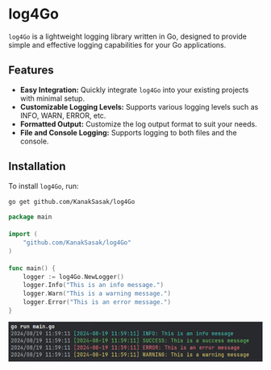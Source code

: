 # log4Go

`log4Go` is a lightweight logging library written in Go, designed to provide simple and effective logging capabilities for your Go applications.

## Features

- **Easy Integration:** Quickly integrate `log4Go` into your existing projects with minimal setup.
- **Customizable Logging Levels:** Supports various logging levels such as INFO, WARN, ERROR, etc.
- **Formatted Output:** Customize the log output format to suit your needs.
- **File and Console Logging:** Supports logging to both files and the console.

## Installation

To install `log4Go`, run:

```bash
go get github.com/KanakSasak/log4Go
```

```go
package main

import (
    "github.com/KanakSasak/log4Go"
)

func main() {
    logger := log4Go.NewLogger()
    logger.Info("This is an info message.")
    logger.Warn("This is a warning message.")
    logger.Error("This is an error message.")
}

```

![screenshot](log4Go.png)
